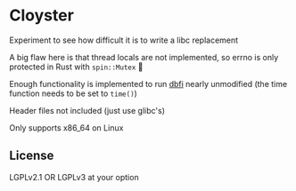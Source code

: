 # Cloyster

Experiment to see how difficult it is to write a libc replacement

A big flaw here is that thread locals are not implemented, so errno is only
protected in Rust with `spin::Mutex` 😬

Enough functionality is implemented to run
[dbfi](https://github.com/Property404/dbfi) nearly unmodified (the time
function needs to be set to `time()`)

Header files not included (just use glibc's)

Only supports x86_64 on Linux

## License

LGPLv2.1 OR LGPLv3 at your option
